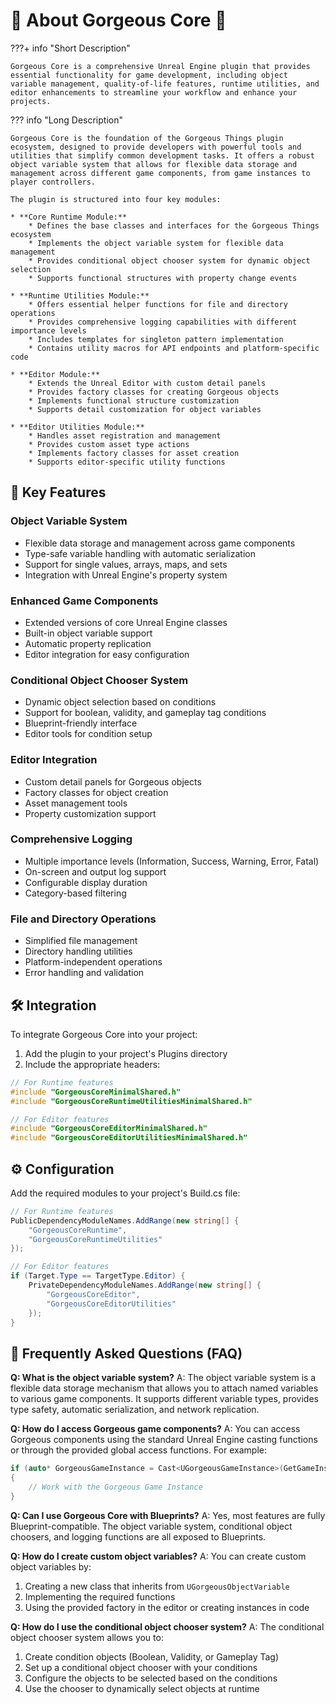 # 🔎 About Gorgeous Core 🔎

???+ info "Short Description"

    Gorgeous Core is a comprehensive Unreal Engine plugin that provides essential functionality for game development, including object variable management, quality-of-life features, runtime utilities, and editor enhancements to streamline your workflow and enhance your projects.

??? info "Long Description"

    Gorgeous Core is the foundation of the Gorgeous Things plugin ecosystem, designed to provide developers with powerful tools and utilities that simplify common development tasks. It offers a robust object variable system that allows for flexible data storage and management across different game components, from game instances to player controllers.

    The plugin is structured into four key modules:

    * **Core Runtime Module:**
        * Defines the base classes and interfaces for the Gorgeous Things ecosystem
        * Implements the object variable system for flexible data management
        * Provides conditional object chooser system for dynamic object selection
        * Supports functional structures with property change events

    * **Runtime Utilities Module:**
        * Offers essential helper functions for file and directory operations
        * Provides comprehensive logging capabilities with different importance levels
        * Includes templates for singleton pattern implementation
        * Contains utility macros for API endpoints and platform-specific code

    * **Editor Module:**
        * Extends the Unreal Editor with custom detail panels
        * Provides factory classes for creating Gorgeous objects
        * Implements functional structure customization
        * Supports detail customization for object variables

    * **Editor Utilities Module:**
        * Handles asset registration and management
        * Provides custom asset type actions
        * Implements factory classes for asset creation
        * Supports editor-specific utility functions

## 🚀 Key Features

### Object Variable System
* Flexible data storage and management across game components
* Type-safe variable handling with automatic serialization
* Support for single values, arrays, maps, and sets
* Integration with Unreal Engine's property system

### Enhanced Game Components
* Extended versions of core Unreal Engine classes
* Built-in object variable support
* Automatic property replication
* Editor integration for easy configuration

### Conditional Object Chooser System
* Dynamic object selection based on conditions
* Support for boolean, validity, and gameplay tag conditions
* Blueprint-friendly interface
* Editor tools for condition setup

### Editor Integration
* Custom detail panels for Gorgeous objects
* Factory classes for object creation
* Asset management tools
* Property customization support

### Comprehensive Logging
* Multiple importance levels (Information, Success, Warning, Error, Fatal)
* On-screen and output log support
* Configurable display duration
* Category-based filtering

### File and Directory Operations
* Simplified file management
* Directory handling utilities
* Platform-independent operations
* Error handling and validation

## 🛠️ Integration

To integrate Gorgeous Core into your project:

1. Add the plugin to your project's Plugins directory
2. Include the appropriate headers:

```cpp
// For Runtime features
#include "GorgeousCoreMinimalShared.h"
#include "GorgeousCoreRuntimeUtilitiesMinimalShared.h"

// For Editor features
#include "GorgeousCoreEditorMinimalShared.h"
#include "GorgeousCoreEditorUtilitiesMinimalShared.h"
```

## ⚙️ Configuration

Add the required modules to your project's Build.cs file:

```c#
// For Runtime features
PublicDependencyModuleNames.AddRange(new string[] { 
    "GorgeousCoreRuntime",
    "GorgeousCoreRuntimeUtilities"
});

// For Editor features
if (Target.Type == TargetType.Editor) {
    PrivateDependencyModuleNames.AddRange(new string[] {
        "GorgeousCoreEditor",
        "GorgeousCoreEditorUtilities"
    });
}
```

## 🤔 Frequently Asked Questions (FAQ)

**Q: What is the object variable system?**
A: The object variable system is a flexible data storage mechanism that allows you to attach named variables to various game components. It supports different variable types, provides type safety, automatic serialization, and network replication.

**Q: How do I access Gorgeous game components?**
A: You can access Gorgeous components using the standard Unreal Engine casting functions or through the provided global access functions. For example:
```cpp
if (auto* GorgeousGameInstance = Cast<UGorgeousGameInstance>(GetGameInstance()))
{
    // Work with the Gorgeous Game Instance
}
```

**Q: Can I use Gorgeous Core with Blueprints?**
A: Yes, most features are fully Blueprint-compatible. The object variable system, conditional object choosers, and logging functions are all exposed to Blueprints.

**Q: How do I create custom object variables?**
A: You can create custom object variables by:
1. Creating a new class that inherits from `UGorgeousObjectVariable`
2. Implementing the required functions
3. Using the provided factory in the editor or creating instances in code

**Q: How do I use the conditional object chooser system?**
A: The conditional object chooser system allows you to:
1. Create condition objects (Boolean, Validity, or Gameplay Tag)
2. Set up a conditional object chooser with your conditions
3. Configure the objects to be selected based on the conditions
4. Use the chooser to dynamically select objects at runtime

